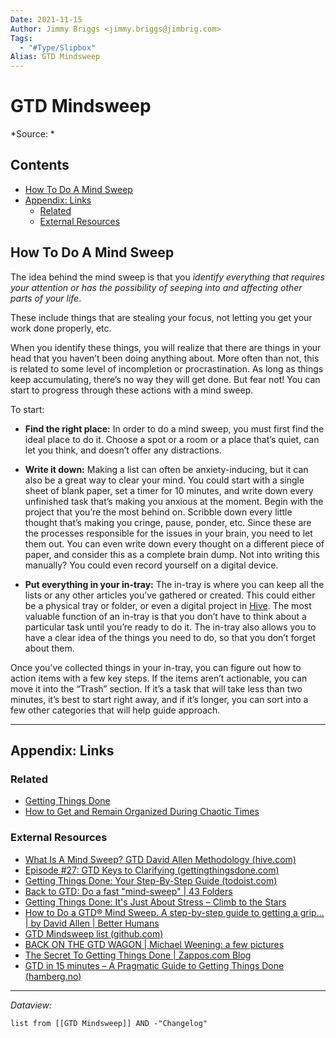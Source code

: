 ```yaml
---
Date: 2021-11-15
Author: Jimmy Briggs <jimmy.briggs@jimbrig.com>
Tags:
  - "#Type/Slipbox"
Alias: GTD Mindsweep
---
```


# GTD Mindsweep

\*Source: *

## Contents

* [How To Do A Mind Sweep](GTD%20Mindsweep.md#how-to-do-a-mind-sweep)
* [Appendix: Links](GTD%20Mindsweep.md#appendix-links)
  * [Related](GTD%20Mindsweep.md#related)
  * [External Resources](GTD%20Mindsweep.md#external-resources)

## How To Do A Mind Sweep

The idea behind the mind sweep is that you *identify everything that requires your attention or has the possibility of seeping into and affecting other parts of your life*.

These include things that are stealing your focus, not letting you get your work done properly, etc.

When you identify these things, you will realize that there are things in your head that you haven’t been doing anything about. More often than not, this is related to some level of incompletion or procrastination. As long as things keep accumulating, there’s no way they will get done. But fear not! You can start to progress through these actions with a mind sweep.

To start:

* **Find the right place:** In order to do a mind sweep, you must first find the ideal place to do it. Choose a spot or a room or a place that’s quiet, can let you think, and doesn’t offer any distractions.

* **Write it down:** Making a list can often be anxiety-inducing, but it can also be a great way to clear your mind. You could start with a single sheet of blank paper, set a timer for 10 minutes, and write down every unfinished task that’s making you anxious at the moment. Begin with the project that you’re the most behind on. Scribble down every little thought that’s making you cringe, pause, ponder, etc. Since these are the processes responsible for the issues in your brain, you need to let them out. You can even write down every thought on a different piece of paper, and consider this as a complete brain dump. Not into writing this manually? You could even record yourself on a digital device.

* **Put everything in your in-tray:** The in-tray is where you can keep all the lists or any other articles you’ve gathered or created. This could either be a physical tray or folder, or even a digital project in [Hive](https://hive.com/). The most valuable function of an in-tray is that you don’t have to think about a particular task until you’re ready to do it. The in-tray also allows you to have a clear idea of the things you need to do, so that you don’t forget about them.

Once you’ve collected things in your in-tray, you can figure out how to action items with a few key steps. If the items aren’t actionable, you can move it into the “Trash” section. If it’s a task that will take less than two minutes, it’s best to start right away, and if it’s longer, you can sort into a few other categories that will help guide approach.

---

## Appendix: Links

### Related

* [Getting Things Done](Getting%20Things%20Done.md)
* [How to Get and Remain Organized During Chaotic Times](../Resources/Highlights/Readwise/Articles/How%20to%20Get%20and%20Remain%20Organized%20During%20Chaotic%20Times.md)

### External Resources

* [What Is A Mind Sweep? GTD David Allen Methodology (hive.com)](https://hive.com/blog/mind-sweep/)
* [Episode #27: GTD Keys to Clarifying (gettingthingsdone.com)](https://gettingthingsdone.com/2017/02/episode-27-gtd-keys-to-clarifying/)
* [Getting Things Done: Your Step-By-Step Guide (todoist.com)](https://todoist.com/productivity-methods/getting-things-done)
* [Back to GTD: Do a fast "mind-sweep" | 43 Folders](http://www.43folders.com/2006/07/24/b2gtd-mind-sweep)
* [Getting Things Done: It's Just About Stress – Climb to the Stars](http://climbtothestars.org/archives/2007/03/11/getting-things-done-its-just-about-stress/)
* [How to Do a GTD® Mind Sweep. A step-by-step guide to getting a grip… | by David Allen | Better Humans](https://betterhumans.pub/how-to-do-a-gtd-mind-sweep-b314223ba108)
* [GTD Mindsweep list (github.com)](https://gist.github.com/jimbrig/96afec72827e869cf5b0d4bcf3fe63b3)
* [BACK ON THE GTD WAGON | Michael Weening: a few pictures](https://michaelweening.com/2011/01/14/back-on-the-gtd-wagon/)
* [The Secret To Getting Things Done | Zappos.com Blog](https://www.zappos.com/beyondthebox/everyday-living/getting-things-done)
* [GTD in 15 minutes – A Pragmatic Guide to Getting Things Done (hamberg.no)](https://hamberg.no/gtd/)

---

*Dataview:*

````dataview
list from [[GTD Mindsweep]] AND -"Changelog"
````
